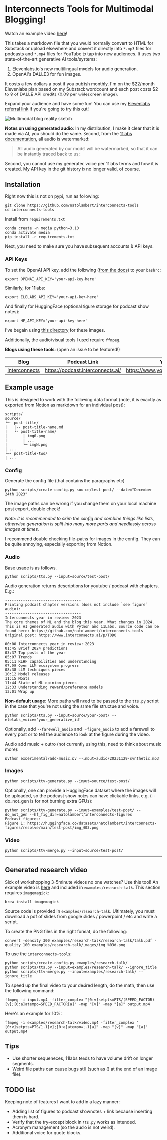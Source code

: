 # Interconnects Tools for Multimodal Blogging!

Watch an example video [here](https://www.youtube.com/watch?v=0i0aBJGgtpk)!

This takes a markdown file that you would normally convert to HTML for Substack or upload elsewhere and convert it directly into `*.mp3` files for podcasts and `*.mp4` files for YouTube to tap into new audiences. It uses two state-of-the-art generative AI tools/systems:
1. Elevenlabs.io's new multilingual models for audio generation.
2. OpenAI's DALLE3 for fun images.

It costs a few dollars a post if you publish monthly. I'm on the $22/month Elevenlabs plan based on my Substack wordcount and each post costs $2 to 8 of DALLE API credits (0.08 per widescreen image).

Expand your audience and have some fun! You can use my [Elevenlabs referral link](https://elevenlabs.io/?from=partnerbruce1418) if you're going to try this out!

![Multimodal blog reality sketch](https://github.com/natolambert/interconnects-tools/assets/10695622/096b2f55-f14f-4484-b780-1cfb0bc898ee)

**Notes on using generated audio**: 
In my distribution, I make it clear that it is made via AI, you should do the same.
Second, from the [11labs documentation](https://help.elevenlabs.io/hc/en-us/articles/13313778519057-Are-there-any-restrictions-on-what-voices-I-can-upload-for-voice-cloning-), all audio is watermarked:
> All audio generated by our model will be watermarked, so that it can be instantly traced back to us;

Second, you cannot use my generated voice per 11labs terms and how it is created. 
My API key in the git history is no longer valid, of course.

## Installation
Right now this is not on pypi, run as following:
```
git clone https://github.com/natolambert/interconnects-tools
cd interconnects-tools
```
Install from `requirements.txt`
```
conda create -n media python=3.10
conda activate media
pip install -r requirements.txt
```
Next, you need to make sure you have subsequent accounts & API keys.

### API Keys
To set the OpenAI API key, add the following ([from the docs](https://platform.openai.com/docs/quickstart?context=python)) to your `bashrc`:
```
export OPENAI_API_KEY='your-api-key-here'
```
Similarly, for 11labs:
```
export ELELABS_API_KEY='your-api-key-here'
```
And finally for HuggingFace (optional figure storage for podcast show notes):
```
export HF_API_KEY='your-api-key-here'
```
I've begain using [this directory](https://huggingface.co/datasets/natolambert/interconnects-figures) for these images.

Additionally, the audio/visual tools I used require `ffmpeg`.

**Blogs using these tools**:
(open an issue to be featured!)

| Blog            | Podcast Link                           | YouTube Link                                   |
|-----------------|----------------------------------------|------------------------------------------------|
| [interconnects](https://www.interconnects.ai/) | https://podcast.interconnects.ai/ | https://www.youtube.com/@interconnects |


## Example usage
This is designed to work with the following data format (note, it is exactly as exported from Notion as markdown for an individual post):

```
scripts/
source/
└─- post-title/
|   |-- post-title-name.md
|   └- post-title-name/
|       | img0.png
|       | ...
|       └─ imgN.png
| ...
└─- post-title-two/
| ...
```

### Config
Generate the config file (that contains the paragraphs etc)
```
python scripts/create-config.py source/test-post/ --date="December 24th 2023"
```
The image paths can be wrong if you change them on your local machine post export, double check!

*Note: it is recommended to skim the config and combine things like lists, otherwise generation is split into many more parts and needlessly across images at times.*

I recommend double checking file-paths for images in the config. They can be quite annoying, especially exporting from Notion.

### Audio 
Base usage is as follows.
```
python scripts/tts.py --input=source/test-post/
```
Audio generation returns descriptions for youtube / podcast with chapters. E.g.:
```
----------------------------------
Printing podcast chapter versions (does not include `see figure` audio):
----------------------------------
Interconnects year in review: 2023
The core themes of ML and the blog this year. What changes in 2024.
This is AI generated audio with Python and 11Labs. Source code can be found here: https://github.com/natolambert/interconnects-tools
Original post: https://www.interconnects.ai/p/TODO

00:00 Interconnects year in review: 2023
01:45 Brief 2024 predictions
03:37 Top posts of the year
05:07 Trends
05:11 RLHF capabilities and understanding
07:09 Open LLM ecosystem progress
08:38 LLM techniques pieces
10:12 Model releases
11:15 Moats
11:44 State of ML opinion pieces
12:33 Understanding reward/preference models
13:01 Wrap up
```

**Non-default usage**:
More paths will need to be passed to the `tts.py` script in the case that you're not using the same file structue and voice.
```
python scripts/tts.py --input=source/your-post/ --elelabs_voice='your_generative_id' 
```
Optionally, add `--farewell_audio` and `--figure_audio` to add a farewell to every post or to tell the audience to look at the figure during the video.

Audio add music + outro (not currently using this, need to think about music more):
```
python experimental/add-music.py --input=audio/20231129-synthetic.mp3
```

### Images
```
python scripts/ttv-generate.py --input=source/test-post/
```
Optionally, one can provide a HuggingFace dataset where the images will be uploaded, so the podcast show notes can have clickable links, e.g. (--do_not_gen is for not burning extra GPUs):
```
python scripts/ttv-generate.py --input=examples/test-post/ --do_not_gen --hf_fig_dir=natolambert/interconnects-figures
Podcast figures:
Figure 1: https://huggingface.co/datasets/natolambert/interconnects-figures/resolve/main/test-post/img_003.png
```

### Video
```
python scripts/ttv-merge.py --input=source/test-post/
```

----
## Generated research  video
Sick of workshopping 3-5minute videos no one watches? Use this tool! An example video is [here](https://youtu.be/mc-QmqMPhSA) and included in `examples/research-talk`.
This section requires `imagemagick`:
```
brew install imagemagick
```
Source code is provided in `examples/research-talk`.
Ultimately, you must download a pdf of slides from google slides / powerpoint / etc and write a script.

To create the PNG files in the right format, do the following:
```
convert -density 300 examples/research-talk/research-talk/talk.pdf -quality 100 examples/research-talk/images/img_%03d.png
```

To use the `interconnects-tools`:
```
python scripts/create-config.py examples/research-talk/
python scripts/tts.py --input=examples/research-talk/ --ignore_title
python scripts/ttv-merge.py --input=examples/research-talk/ --ignore_title
```

To speed up the final video to your desired length, do the math, then use the following command:
```
ffmpeg -i input.mp4 -filter_complex "[0:v]setpts=PTS/(SPEED_FACTOR)[v];[0:a]atempo=SPEED_FACTOR[a]" -map "[v]" -map "[a]" output.mp4
```
Here's an example for 10%:
```
ffmpeg -i examples/research-talk/video.mp4 -filter_complex "[0:v]setpts=PTS/1.1[v];[0:a]atempo=1.1[a]" -map "[v]" -map "[a]" output.mp4
```

## Tips

* Use shorter sequeneces, 11labs tends to have volume drift on longer segments.
* Weird file paths can cause bugs still (such as () at the end of an image file).

## TODO list
Keeping note of features I want to add in a lazy manner:
* Adding list of figures to podcast shownotes + link because inserting them is hard.
* Verify that the try-except block in `tts.py` works as intended.
* Acronym management (so the audio is not weird).
* Additional voice for quote blocks.
